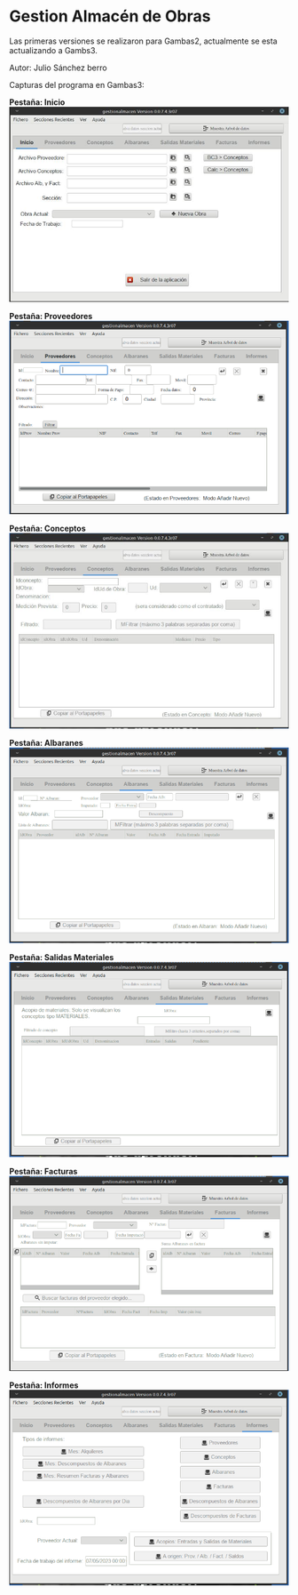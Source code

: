 # Gestion Almacén de Obras

Las primeras versiones se realizaron para Gambas2, actualmente se esta actualizando a Gambs3.

Autor:
Julio Sánchez berro

Capturas del programa en Gambas3:

**Pestaña: Inicio**
![inicio](GestionAlmacen3/capturas/01inicio.jpeg)

**Pestaña: Proveedores**
![Proveedores](GestionAlmacen3/capturas/02Proveedores.png)

**Pestaña: Conceptos**
![Conceptos](GestionAlmacen3/capturas/03Conceptos.jpeg)

**Pestaña: Albaranes**
![Albaran](GestionAlmacen3/capturas/04Albaran.png)

**Pestaña: Salidas Materiales**
![Salidas de Materiales](GestionAlmacen3/capturas/05SalidasMateriales.png)

**Pestaña: Facturas**
![Facturas](GestionAlmacen3/capturas/06Facturas.png)

**Pestaña: Informes**
![Informes](GestionAlmacen3/capturas/07Informes.png)
